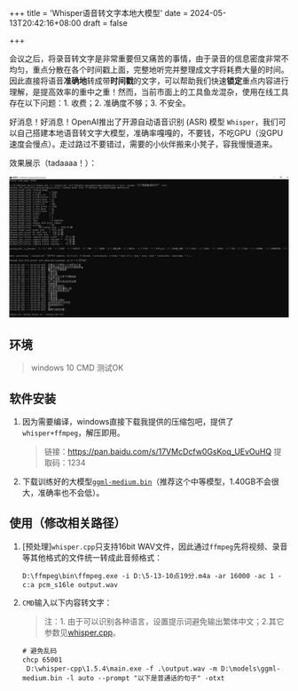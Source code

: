 +++
title = 'Whisper语音转文字本地大模型'
date = 2024-05-13T20:42:16+08:00
draft = false

+++

会议之后，将录音转文字是非常重要但又痛苦的事情，由于录音的信息密度非常不均匀，重点分散在各个时间戳上面，完整地听完并整理成文字将耗费大量的时间。  因此直接将语音**准确地**转成带**时间戳**的文字，可以帮助我们快速**锁定**重点内容进行理解，是提高效率的重中之重！然而，当前市面上的工具鱼龙混杂，使用在线工具存在以下问题：1. 收费；2. 准确度不够；3. 不安全。

好消息！好消息！OpenAI推出了开源自动语音识别 (ASR) 模型 `Whisper`，我们可以自己搭建本地语音转文字大模型，准确率嘎嘎的，不要钱，不吃GPU（没GPU速度会慢点）。走过路过不要错过，需要的小伙伴搬来小凳子，容我慢慢道来。

效果展示（tadaaaa！）：


![image-20240513225204354](https://raw.githubusercontent.com/HushWay/Typora-img/main/img/image-20240513225204354.png)

## 环境

> windows 10 CMD 测试OK

## 软件安装

1. 因为需要编译，windows直接下载我提供的压缩包吧，提供了`whisper+ffmpeg`，解压即用。

   > 链接：https://pan.baidu.com/s/17VMcDcfw0GsKoq_UEvOuHQ 
   > 提取码：1234

2. 下载训练好的大模型[`ggml-medium.bin`](https://huggingface.co/ggerganov/whisper.cpp/blob/main/ggml-medium.bin)（推荐这个中等模型，1.40GB不会很大，准确率也不会低）。

## 使用（修改相关路径）

1. [预处理]`whisper.cpp`只支持16bit WAV文件，因此通过`ffmpeg`先将视频、录音等其他格式的文件统一转成此音频格式：

   ```
   D:\ffmpeg\bin\ffmpeg.exe -i D:\5-13-10点19分.m4a -ar 16000 -ac 1 -c:a pcm_s16le output.wav 
   ```


2. `CMD`输入以下内容转文字：

   > 注：1.  由于可以识别各种语言，设置提示词避免输出繁体中文；2.其它参数见[whisper.cpp](https://github.com/ggerganov/whisper.cpp)。
   >
   ```
   # 避免乱码
   chcp 65001
	D:\whisper-cpp\1.5.4\main.exe -f .\output.wav -m D:\models\ggml-	medium.bin -l auto --prompt "以下是普通话的句子" -otxt
	```
